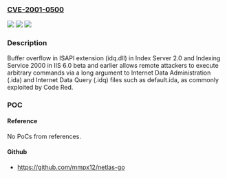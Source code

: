 ### [CVE-2001-0500](https://cve.mitre.org/cgi-bin/cvename.cgi?name=CVE-2001-0500)
![](https://img.shields.io/static/v1?label=Product&message=n%2Fa&color=blue)
![](https://img.shields.io/static/v1?label=Version&message=n%2Fa&color=blue)
![](https://img.shields.io/static/v1?label=Vulnerability&message=n%2Fa&color=brighgreen)

### Description

Buffer overflow in ISAPI extension (idq.dll) in Index Server 2.0 and Indexing Service 2000 in IIS 6.0 beta and earlier allows remote attackers to execute arbitrary commands via a long argument to Internet Data Administration (.ida) and Internet Data Query (.idq) files such as default.ida, as commonly exploited by Code Red.

### POC

#### Reference
No PoCs from references.

#### Github
- https://github.com/mmpx12/netlas-go

